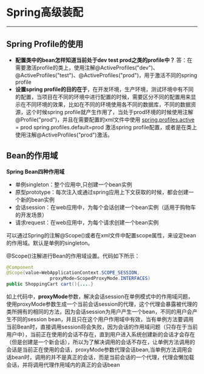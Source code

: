 # Spring高级装配

---

## Spring Profile的使用

* **配置类中的bean怎样知道当前处于dev test prod之类的profile中？** 答：在需要激活profile的类上，使用注解@ActiveProfiles("dev")、@ActiveProfiles("test")、@ActiveProfiles("prod")，用于激活不同的spring profile
* **设置spring profile的目的在于**，在开发环境，生产环境，测试环境中有不同的配置，当项目在不同的环境中进行配置的时候，需要区分不同的配置用来显示在不同环境的效果，比如在不同的环境使用各不同的数据库，不同的数据资源，这个时候spring profile就产生作用了，当处于prod环境的时候使用注解@Profile("prod")，并且在需要配置的xml文件中使用 [spring.profiles.active](http://spring.profiles.active/) = prod  spring.profiles.default=prod 激活spring profile配置，或者是在类上使用注解@ActiveProfiles("prod")激活。



## Bean的作用域

**Spring Bean四种作用域**

* 单例singleton：整个应用中,只创建一个bean实例
* 原型prototype：每次注入或通过spring应用上下文获取的时候，都会创建一个新的bean实例
* 会话session：在web应用中，为每个会话创建一个bean实例（适用于购物车的开发场景）
* 请求request：在web应用中，为每个请求创建一个bean实例

可以通过Spring的注解@Scope()或者在xml文件中配置scope属性，来设定bean的作用域。默认是单例的singleton。

@Scope()注解进行Bean的作用域设置。代码如下所示：

```java
@Component
@Scope(value=WebApplicationContext.SCOPE_SESSION,
				proxyMode=ScopedProxyMode.INTERFACES)
public ShoppingCart cart(){....}
```

如上代码中，**proxyMode**参数，解决会话session在单例模式中的作用域问题，使用proxyMode参数生成一个当前会话session的代理，这个代理会暴露被代理的类所拥有的相同的方法，因为会话session为用户产生一个bean，不同的用户会产生不同的session bean，并且只在这个用户作用域中有效，当有单例方法要调用当前Bean时，直接调用session将会失败，因为会话的作用域问题（只存在于当前用户中），当前正在使用的会话不存在，直到用户进入系统创建新的会话才会存在（但是创建是一个新会话），所以为了解决调用的会话不存在，让单例方法调用的会话是当前正在使用的会话，proxyMode参数代理会话bean,当单例方法调用会话bean时，调用的并不是真正的会话，而是当前会话的一个代理，代理会懒加载会话，并将调用代理作用域内的真正的会话bean